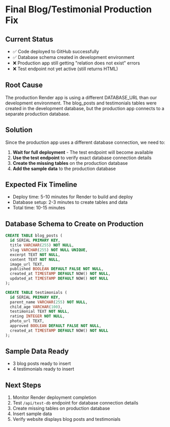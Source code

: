 # Final Blog/Testimonial Production Fix

## Current Status
- ✅ Code deployed to GitHub successfully
- ✅ Database schema created in development environment
- ❌ Production app still getting "relation does not exist" errors
- ❌ Test endpoint not yet active (still returns HTML)

## Root Cause
The production Render app is using a different DATABASE_URL than our development environment. The blog_posts and testimonials tables were created in the development database, but the production app connects to a separate production database.

## Solution
Since the production app uses a different database connection, we need to:

1. **Wait for full deployment** - The test endpoint will become available
2. **Use the test endpoint** to verify exact database connection details
3. **Create the missing tables** on the production database
4. **Add the sample data** to the production database

## Expected Fix Timeline
- Deploy time: 5-10 minutes for Render to build and deploy
- Database setup: 2-3 minutes to create tables and data
- Total time: 10-15 minutes

## Database Schema to Create on Production
```sql
CREATE TABLE blog_posts (
  id SERIAL PRIMARY KEY,
  title VARCHAR(255) NOT NULL,
  slug VARCHAR(255) NOT NULL UNIQUE,
  excerpt TEXT NOT NULL,
  content TEXT NOT NULL,
  image_url TEXT,
  published BOOLEAN DEFAULT FALSE NOT NULL,
  created_at TIMESTAMP DEFAULT NOW() NOT NULL,
  updated_at TIMESTAMP DEFAULT NOW() NOT NULL
);

CREATE TABLE testimonials (
  id SERIAL PRIMARY KEY,
  parent_name VARCHAR(255) NOT NULL,
  child_age VARCHAR(100),
  testimonial TEXT NOT NULL,
  rating INTEGER NOT NULL,
  photo_url TEXT,
  approved BOOLEAN DEFAULT FALSE NOT NULL,
  created_at TIMESTAMP DEFAULT NOW() NOT NULL
);
```

## Sample Data Ready
- 3 blog posts ready to insert
- 4 testimonials ready to insert

## Next Steps
1. Monitor Render deployment completion
2. Test `/api/test-db` endpoint for database connection details
3. Create missing tables on production database
4. Insert sample data
5. Verify website displays blog posts and testimonials